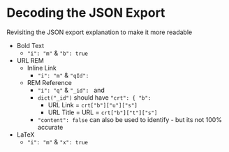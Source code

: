 # Decoding the JSON Export

Revisiting the JSON export explanation to make it more readable

- Bold Text
    - `"i": "m"` & `"b": true`
- URL REM
    - Inline Link
        -  `"i": "m"` & `"qId": `
    - REM Reference
        - `"i": "q"` & `"_id": ` and 
        - `dict("_id")` should have `"crt": { "b":`
            - URL Link = `crt["b"]["u"]["s"]`
            - URL Title = URL = `crt["b"]["t"]["s"]`
        - `"content": false` can also be used to identify - but its not 100% accurate
- LaTeX
    - `"i": "m"` & `"x": true`